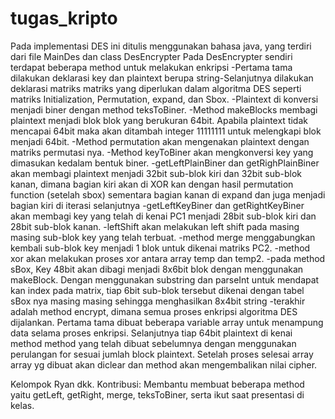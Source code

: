 # tugas_kripto

Pada implementasi DES ini ditulis menggunakan bahasa java, yang terdiri dari file MainDes dan class DesEncrypter
Pada DesEncrypter sendiri terdapat beberapa method untuk melakukan enkripsi
-Pertama tama dilakukan deklarasi key dan plaintext berupa string-Selanjutnya dilakukan deklarasi matriks matriks yang diperlukan dalam algoritma DES seperti matriks Initialization, Permutation, expand, dan Sbox.
-Plaintext di konversi menjadi biner dengan method teksToBiner.
-Method makeBlocks membagi plaintext menjadi blok blok yang berukuran 64bit. Apabila plaintext tidak mencapai 64bit maka akan ditambah integer 11111111 untuk melengkapi blok menjadi 64bit.
-Method permutation akan mengenakan plaintext dengan matriks permutasi nya.
-Method keyToBiner akan mengkonversi key yang dimasukan kedalam bentuk biner.
-getLeftPlainBiner dan getRighPlainBiner akan membagi plaintext menjadi 32bit sub-blok kiri dan 32bit sub-blok kanan, dimana bagian kiri akan di XOR kan dengan hasil permutation function (setelah sbox) sementara bagian kanan di expand dan juga menjadi bagian kiri di iterasi selanjutnya
-getLeftKeyBiner dan getRightKeyBiner akan membagi key yang telah di kenai PC1 menjadi 28bit sub-blok kiri dan 28bit sub-blok kanan.
-leftShift akan melakukan left shift pada masing masing sub-blok key yang telah terbuat.
-method merge menggabungkan kembali sub-blok key menjadi 1 blok untuk dikenai matriks PC2.
-method xor akan melakukan proses xor antara array temp dan temp2.
-pada method sBox, Key 48bit akan dibagi menjadi 8x6bit blok dengan menggunakan makeBlock. Dengan menggunakan substring dan parseInt untuk mendapat kan index pada matrix, tiap 6bit sub-blok tersebut dikenai dengan tabel sBox nya masing masing sehingga menghasilkan 8x4bit string
-terakhir adalah method encrypt, dimana semua proses enkripsi algoritma DES dijalankan. Pertama tama dibuat beberapa variable array untuk menampung data selama proses enkripsi. Selanjutnya tiap 64bit plaintext di kenai method method yang telah dibuat sebelumnya dengan menggunakan perulangan for sesuai jumlah block plaintext. Setelah proses selesai array array yg dibuat akan diclear dan method akan mengembalikan nilai cipher.


Kelompok Ryan dkk.
Kontribusi: Membantu membuat beberapa method yaitu getLeft, getRight, merge, teksToBiner, serta ikut saat presentasi di kelas.
